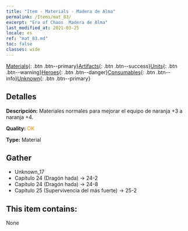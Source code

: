 ```yaml
---
title: "Item - Materials - Madera de Alma"
permalink: /Items/mat_83/
excerpt: "Era of Chaos  Madera de Alma"
last_modified_at: 2021-03-25
locale: es
ref: "mat_83.md"
toc: false
classes: wide
---
```

 [Materials](/es/Items/){: .btn .btn--primary}[Artifacts](/es/Items/Artifacts/){: .btn .btn--success}[Units](/es/Items/Units/){: .btn .btn--warning}[Heroes](/es/Items/Heroes/){: .btn .btn--danger}[Consumables](/es/Items/Consumables/){: .btn .btn--info}[Unknown](/es/Items/Unknown/){: .btn .btn--primary}

## Detalles
 **Descripción:** Materiales normales para mejorar el equipo de naranja +3 a naranja +4.

 **Quality:** <span style="color: #FF8C00">OK</span>

 **Type:** Material

## Gather

*    Unknown_17 
*    Capítulo 24 (Dragón hada) -> 24-2 
*    Capítulo 24 (Dragón hada) -> 24-8 
*    Capítulo 25 (Supervivencia del más fuerte) -> 25-2 

## This item contains:

  None

